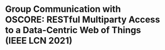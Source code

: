 # Group Communication with OSCORE: RESTful Multiparty Access to a Data-Centric Web of Things (IEEE LCN 2021)
